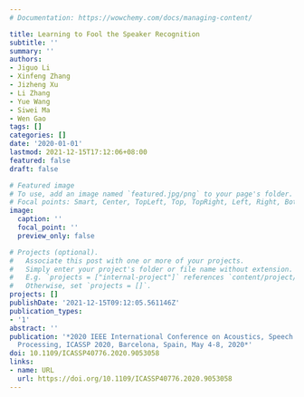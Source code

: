 ```yaml
---
# Documentation: https://wowchemy.com/docs/managing-content/

title: Learning to Fool the Speaker Recognition
subtitle: ''
summary: ''
authors:
- Jiguo Li
- Xinfeng Zhang
- Jizheng Xu
- Li Zhang
- Yue Wang
- Siwei Ma
- Wen Gao
tags: []
categories: []
date: '2020-01-01'
lastmod: 2021-12-15T17:12:06+08:00
featured: false
draft: false

# Featured image
# To use, add an image named `featured.jpg/png` to your page's folder.
# Focal points: Smart, Center, TopLeft, Top, TopRight, Left, Right, BottomLeft, Bottom, BottomRight.
image:
  caption: ''
  focal_point: ''
  preview_only: false

# Projects (optional).
#   Associate this post with one or more of your projects.
#   Simply enter your project's folder or file name without extension.
#   E.g. `projects = ["internal-project"]` references `content/project/deep-learning/index.md`.
#   Otherwise, set `projects = []`.
projects: []
publishDate: '2021-12-15T09:12:05.561146Z'
publication_types:
- '1'
abstract: ''
publication: '*2020 IEEE International Conference on Acoustics, Speech and Signal
  Processing, ICASSP 2020, Barcelona, Spain, May 4-8, 2020*'
doi: 10.1109/ICASSP40776.2020.9053058
links:
- name: URL
  url: https://doi.org/10.1109/ICASSP40776.2020.9053058
---
```

